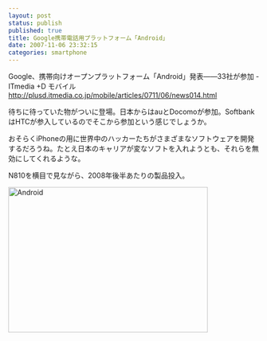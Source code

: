 ```yaml
---
layout: post
status: publish
published: true
title: Google携帯電話用プラットフォーム「Android」
date: 2007-11-06 23:32:15
categories: smartphone
---
```

Google、携帯向けオープンプラットフォーム「Android」発表――33社が参加 - ITmedia +D モバイル
<a href="http://plusd.itmedia.co.jp/mobile/articles/0711/06/news014.html">http://plusd.itmedia.co.jp/mobile/articles/0711/06/news014.html</a>

待ちに待っていた物がついに登場。日本からはauとDocomoが参加。SoftbankはHTCが参入しているのでそこから参加という感じでしょうか。

おそらくiPhoneの用に世界中のハッカーたちがさまざまなソフトウェアを開発するだろうね。たとえ日本のキャリアが変なソフトを入れようとも、それらを無効にしてくれるような。

N810を横目で見ながら、2008年後半あたりの製品投入。

<a href="http://www.openhandsetalliance.com/index.html" aiotarget="false" aiotitle="Android"><img src="http://junkai.org/blog/wp-content/uploads/2007/11/open-handset-alliance.png" alt="Android" height="292" width="400" /></a>
